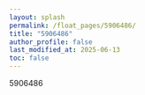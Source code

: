 ```yaml
---
layout: splash
permalink: /float_pages/5906486/
title: "5906486"
author_profile: false
last_modified_at: 2025-06-13
toc: false
---
```

 
5906486

